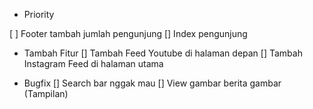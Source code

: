 - Priority

[ ] Footer tambah jumlah pengunjung
[] Index pengunjung

- Tambah Fitur
[] Tambah Feed Youtube di halaman depan
[] Tambah Instagram Feed di halaman utama

- Bugfix
[] Search bar nggak mau
[] View gambar berita gambar (Tampilan)
